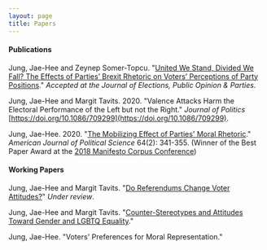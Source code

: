 ```yaml
---
layout: page
title: Papers
---
```


#### Publications

Jung, Jae-Hee and Zeynep Somer-Topcu. "[United We Stand, Divided We Fall? The Effects of Parties’ Brexit Rhetoric on Voters’ Perceptions of Party Positions](https://www.dropbox.com/s/l99vz5ujglgm6m3/JungSomer-Topcu_brexit.pdf?dl=0)." _Accepted at the Journal of Elections, Public Opinion & Parties_.

Jung, Jae-Hee and Margit Tavits. 2020. "Valence Attacks Harm the Electoral Performance of the Left but not the Right." _Journal of Politics_ [https://doi.org/10.1086/709299](https://doi.org/10.1086/709299).

Jung, Jae-Hee. 2020. "[The Mobilizing Effect of Parties' Moral Rhetoric](https://onlinelibrary.wiley.com/doi/full/10.1111/ajps.12476)." _American Journal of Political Science_ 64(2): 341-355. (Winner of the Best Paper Award at the [2018 Manifesto Corpus Conference](https://manifesto-project.wzb.eu/conference-2018))

#### Working Papers

Jung, Jae-Hee and Margit Tavits. "[Do Referendums Change Voter Attitudes?](https://www.dropbox.com/s/s63cf7b4rnsbkxe/JungTavits_referendum.pdf?dl=0)" _Under review_.

Jung, Jae-Hee and Margit Tavits. "[Counter-Stereotypes and Attitudes Toward Gender and LGBTQ Equality](https://www.dropbox.com/s/3onr80kvfohkwyp/JungTavits_counterstereotypes.pdf?dl=0)."

Jung, Jae-Hee. "Voters' Preferences for Moral Representation."
